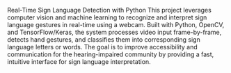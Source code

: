 Real-Time Sign Language Detection with Python
This project leverages computer vision and machine learning to recognize and interpret sign language gestures in real-time using a webcam. Built with Python, OpenCV, and TensorFlow/Keras, 
the system processes video input frame-by-frame, detects hand gestures, and classifies them into corresponding sign language letters or words. The goal is to improve accessibility and 
communication for the hearing-impaired community by providing a fast, intuitive interface for sign language interpretation.
